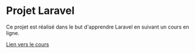 # Projet Laravel

Ce projet est réalisé dans le but d'apprendre Laravel en suivant un cours en ligne.

[Lien vers le cours](https://www.udemy.com/course/laravel-from-scratch)